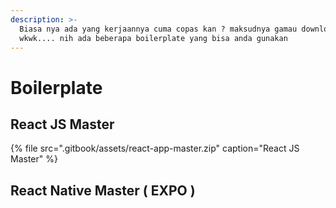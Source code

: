```yaml
---
description: >-
  Biasa nya ada yang kerjaannya cuma copas kan ? maksudnya gamau download ulang
  wkwk.... nih ada beberapa boilerplate yang bisa anda gunakan
---
```


# Boilerplate

## React JS Master

{% file src=".gitbook/assets/react-app-master.zip" caption="React JS Master" %}



## React Native Master \( EXPO \)



